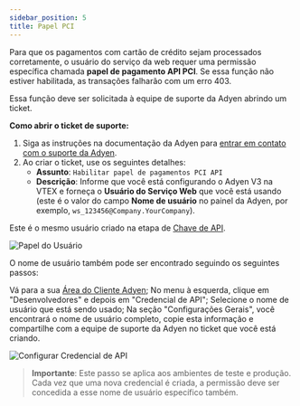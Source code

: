 ```yaml
---
sidebar_position: 5
title: Papel PCI
---
```



Para que os pagamentos com cartão de crédito sejam processados corretamente, o usuário do serviço da web requer uma permissão específica chamada **papel de pagamento API PCI**. Se essa função não estiver habilitada, as transações falharão com um erro 403.

Essa função deve ser solicitada à equipe de suporte da Adyen abrindo um ticket.

**Como abrir o ticket de suporte:**

1.  Siga as instruções na documentação da Adyen para [entrar em contato com o suporte da Adyen](../support.md).
2.  Ao criar o ticket, use os seguintes detalhes:
    *   **Assunto**: `Habilitar papel de pagamentos PCI API`
    *   **Descrição**: Informe que você está configurando o Adyen V3 na VTEX e forneça o **Usuário do Serviço Web** que você está usando (este é o valor do campo **Nome de usuário** no painel da Adyen, por exemplo, `ws_123456@Company.YourCompany`).

Este é o mesmo usuário criado na etapa de [Chave de API](./api-key.md).

![Papel do Usuário](https://i.imgur.com/yGKCsOH.png)

O nome de usuário também pode ser encontrado seguindo os seguintes passos:

Vá para a sua [Área do Cliente Adyen](https://ca-test.adyen.com/ca/ca/overview/default.shtml);
No menu à esquerda, clique em "Desenvolvedores" e depois em "Credencial de API";
Selecione o nome de usuário que está sendo usado;
Na seção "Configurações Gerais", você encontrará o nome de usuário completo, copie esta informação e compartilhe com a equipe de suporte da Adyen no ticket que você está criando.

![Configurar Credencial de API](https://i.imgur.com/X4EKrk0.png)
> **Importante**: Este passo se aplica aos ambientes de teste e produção. Cada vez que uma nova credencial é criada, a permissão deve ser concedida a esse nome de usuário específico também.
